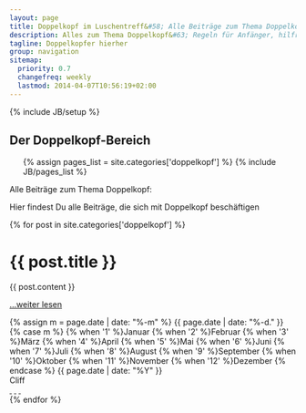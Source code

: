 ```yaml
---
layout: page
title: Doppelkopf im Luschentreff&#58; Alle Beiträge zum Thema Doppelkopfspielen
description: Alles zum Thema Doppelkopf&#63; Regeln für Anfänger, hilfreiche Tips für Spieler, die schon Erfahrungen gesammelt haben und nützliche Infos zu Treffen und Turniere
tagline: Doppelkopfer hierher
group: navigation
sitemap:
  priority: 0.7
  changefreq: weekly
  lastmod: 2014-04-07T10:56:19+02:00
---
```

{% include JB/setup %}

<div class="col-md-12">
  <div class="category-header">
    <h2>Der Doppelkopf-Bereich</h2>
    <ul class="tag_box inline">
      {% assign pages_list = site.categories['doppelkopf'] %}
      {% include JB/pages_list %}
    </ul>
  </div>

  <p>Alle Beiträge zum Thema Doppelkopf:</p>
</div>

<div class="posts col-md-12">
  <p>Hier findest Du alle Beiträge, die sich mit Doppelkopf beschäftigen</p>
  {% for post in site.categories['doppelkopf'] %}
    <div class="article row">
      <div class="page-header col-md-12">
        <h1>{{ post.title }}</h1>
      </div>
      <div class="main col-md-8">
        {{ post.content }}
        <p><a href="{{ BASE_PATH }}{{ post.url }}">…weiter lesen</a></p>
      </div>
      <div class="col-md-4">
        <div class="col-md-12 meta-tag">
          <span class="date">
            <!-- Whitespace added for readability -->
            {% assign m = page.date | date: "%-m" %}
            {{ page.date | date: "%-d." }}
            {% case m %}
              {% when '1' %}Januar
              {% when '2' %}Februar
              {% when '3' %}M&auml;rz
              {% when '4' %}April
              {% when '5' %}Mai
              {% when '6' %}Juni
              {% when '7' %}Juli
              {% when '8' %}August
              {% when '9' %}September
              {% when '10' %}Oktober
              {% when '11' %}November
              {% when '12' %}Dezember
            {% endcase %}
            {{ page.date | date: "%Y" }}
          </span><br />
          <span>Cliff</span>
          <div class="social-media">
            <a href="https://plus.google.com/share?url=http://www.luschentreff.de" class="fa fa-google-plus" target="_blank">&nbsp;</a>
            <a href="http://www.facebook.com/sharer.php?u=www.luschentreff.de" class="fa fa-facebook-square" target="_blank">&nbsp;</a>
            <a href="http://twitter.com/share?url=http://www.luschentreff" class="fa fa-twitter" target="_blank">&nbsp;</a>
          </div>
        </div>
      </div>
    </div>
  {% endfor %}
</div>
